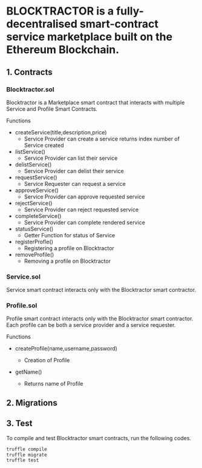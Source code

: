 # BLOCKTRACTOR is a fully-decentralised smart-contract service marketplace built on the Ethereum Blockchain.

## 1. Contracts

### Blocktractor.sol

Blocktractor is a Marketplace smart contract that interacts with multiple Service and Profile Smart Contracts.

Functions

- createService(title,description,price)
  - Service Provider can create a service
    returns index number of Service created
- listService()
  - Service Provider can list their service
- delistService()
  - Service Provider can delist their service
- requestService()
  - Service Requester can request a service
- approveService()
  - Service Provider can approve requested service
- rejectService()
  - Service Provider can reject requested service
- completeService()
  - Service Provider can complete rendered service
- statusService()
  - Getter Function for status of Service
- registerProfle()
  - Registering a profile on Blocktractor
- removeProfile()
  - Removing a profile on Blocktractor

### Service.sol

Service smart contract interacts only with the Blocktractor smart contractor.

### Profile.sol

Profile smart contract interacts only with the Blocktractor smart contractor.
Each profile can be both a service provider and a service requester.

Functions

- createProfile(name,username,password)

  - Creation of Profile

- getName()
  - Returns name of Profile

## 2. Migrations

## 3. Test

To compile and test Blocktractor smart contracts, run the following codes.

```bash
truffle compile
truffle migrate
truffle test
```
